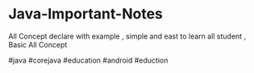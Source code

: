 # Java-Important-Notes
All Concept declare with example , simple and east to learn all student , Basic All Concept

#java #corejava #education #android #eduction
